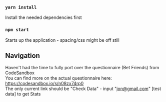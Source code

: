 ### `yarn install`

Install the needed dependencies first

### `npm start`

Starts up the application - spacing/css might be off still <br>


## Navigation

Haven't had the time to fully port over the questionnaire (Bet Friends) from CodeSandbox<br>
You can find more on the actual questionnaire here: https://codesandbox.io/s/n08zx74rp0 <br>
The only current link should be "Check Data" - input "jon@gmail.com" [test data] to get Stats
